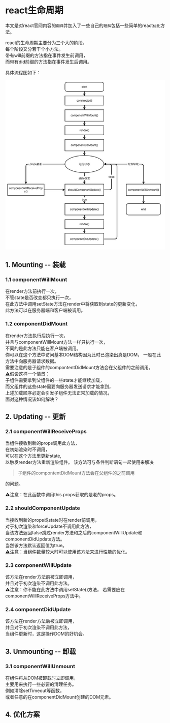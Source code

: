 # react生命周期
本文是对react官网内容的`翻译`并加入了一些自己的`理解`包括一些简单的react`优化`方法。  

react的生命周期主要分为三个大的阶段，  
每个阶段又分若干个小方法。  
带有will前缀的方法指在事件发生前调用，  
而带有did前缀的方法指在事件发生后调用。  

具体流程图如下：  

![](../img/lifecycle.jpg)
## 1. Mounting -- 装载
### 1.1 componentWillMount
在render方法前执行一次，  
不管state是否改变都只执行一次，  
在此方法中调用setState方法在render中将获取到state的更新变化，  
此方法可以在服务器端和客户端被调用。
### 1.2 componentDidMount
在render方法执行后执行一次，  
并且与componentWillMount方法一样只执行一次，  
不同的是此方法只能在客户端被调用。  
你可以在这个方法中访问基本DOM结构因为此时已渲染出真是DOM，
一般在此方法中向服务器请求数据。  
需要注意的是子组件的compontentDidMount方法会在父组件的之前调用。  
⚠️假设这样一个情景：  
子组件需要拿到父组件的一些state才能继续加载，  
而父组件的这些state需要向服务器发送请求才能拿到，  
上述加载顺序必定会引发子组件无法正常加载的情况，  
面对这种情况该如何解决？
## 2. Updating -- 更新
### 2.1 componentWillReceiveProps
当组件接收到新的props调用此方法，  
在初始渲染时不调用，  
可以在这个方法里更新state,  
以触发render方法重新渲染组件。
该方法可与条件判断语句一起使用来解决
>子组件的compontentDidMount方法会在父组件的之前调用

的问题。  

⚠️注意：在此函数中调用this.props获取的是老的props。

### 2.2 shouldComponentUpdate
当接收到新的props或state时在render前调用，  
对于初次渲染和forceUpdate不调用此方法，  
当该方法返回false跳过render方法和之后的componentWillUpdate和componentDidUpdate方法。  
当然该方法默认返回值为true。  
⚠️注意：当组件数量较大时可以使用该方法来进行性能的优化。

### 2.3 componentWillUpdate
该方法在render方法前被立即调用，  
并且对于初次渲染不调用此方法。  
⚠️注意：你不能在此方法中调用setState()方法，
若需要应在componentWillReceiveProps方法中。
### 2.4 componentDidUpdate
该方法在render方法后被立即调用，  
并且对于初次渲染不调用此方法，  
当组件更新时，这是操作DOM的好机会。
## 3. Unmounting -- 卸载
### 3.1 componentWillUnmount
在组件将从DOM被卸载时立即调用，  
主要用来执行一些必要的清理任务。  
例如清除setTimeout等函数，  
或者任意的在componentDidMount创建的DOM元素。
## 4. 优化方案
